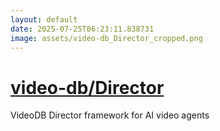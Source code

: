 ```yaml
---
layout: default
date: 2025-07-25T06:23:11.838731
image: assets/video-db_Director_cropped.png
---
```


# [video-db/Director](https://github.com/video-db/Director)

VideoDB Director framework for AI video agents
